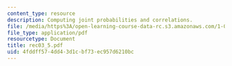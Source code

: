 ```yaml
---
content_type: resource
description: Computing joint probabilities and correlations.
file: /media/https%3A/open-learning-course-data-rc.s3.amazonaws.com/1-017-computing-and-data-analysis-for-environmental-applications-fall-2003/4fddff574dd43d1cbf73ec957d6210bc_rec03_5.pdf
file_type: application/pdf
resourcetype: Document
title: rec03_5.pdf
uid: 4fddff57-4dd4-3d1c-bf73-ec957d6210bc
---
```

